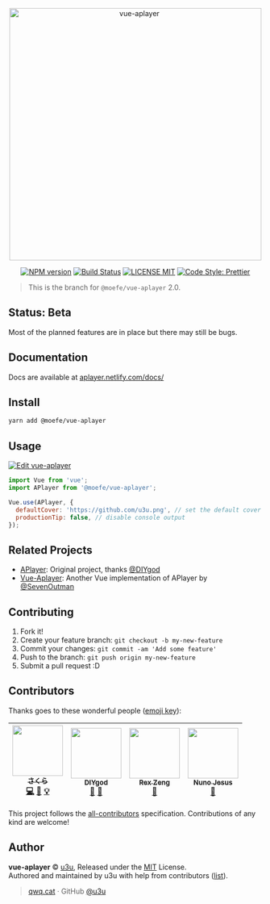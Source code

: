 <p align="center">
  <a href="https://aplayer.netlify.com">
    <img alt="vue-aplayer" src="https://user-images.githubusercontent.com/34600369/40580777-0dee07f0-613e-11e8-9a8b-a6f866db5986.png" width="500">
  </a>
</p>

<p align="center">
  <a href="https://www.npmjs.com/package/@moefe/vue-aplayer"><img alt="NPM version" src="https://img.shields.io/npm/v/@moefe/vue-aplayer.svg?style=for-the-badge" /></a>
  <a href="https://travis-ci.org/MoePlayer/vue-aplayer"><img alt="Build Status" src="https://img.shields.io/travis/MoePlayer/vue-aplayer/dev.svg?style=for-the-badge"></a>
  <a href="./LICENSE"><img alt="LICENSE MIT" src="https://img.shields.io/badge/license-mit-blue.svg?style=for-the-badge"></a>
  <a href="https://github.com/prettier/prettier"><img alt="Code Style: Prettier" src="https://img.shields.io/badge/code_style-prettier-ff69b4.svg?style=for-the-badge"></a>
</p>

> This is the branch for `@moefe/vue-aplayer` 2.0.

## Status: Beta

Most of the planned features are in place but there may still be bugs.

## Documentation

Docs are available at [aplayer.netlify.com/docs/](http://aplayer.netlify.com/docs/)

## Install

```bash
yarn add @moefe/vue-aplayer
```

## Usage

[![Edit vue-aplayer](https://codesandbox.io/static/img/play-codesandbox.svg)](https://codesandbox.io/s/xrylkkp27w?fontsize=12&module=%2Fsrc%2FApp.vue)

```js
import Vue from 'vue';
import APlayer from '@moefe/vue-aplayer';

Vue.use(APlayer, {
  defaultCover: 'https://github.com/u3u.png', // set the default cover
  productionTip: false, // disable console output
});
```

## Related Projects

- [APlayer](https://github.com/MoePlayer/APlayer): Original project, thanks [@DIYgod](https://github.com/DIYgod)
- [Vue-Aplayer](https://github.com/SevenOutman/vue-aplayer): Another Vue implementation of APlayer by [@SevenOutman](https://github.com/SevenOutman)

## Contributing

1.  Fork it!
2.  Create your feature branch: `git checkout -b my-new-feature`
3.  Commit your changes: `git commit -am 'Add some feature'`
4.  Push to the branch: `git push origin my-new-feature`
5.  Submit a pull request :D

## Contributors

Thanks goes to these wonderful people ([emoji key](https://github.com/kentcdodds/all-contributors#emoji-key)):

<!-- ALL-CONTRIBUTORS-LIST:START - Do not remove or modify this section -->

<!-- prettier-ignore -->
| [<img src="https://avatars2.githubusercontent.com/u/20062482?v=4" width="100px;"/><br /><sub><b>さくら</b></sub>](https://qwq.cat)<br />[💻](https://github.com/MoePlayer/vue-aplayer/commits?author=u3u "Code") [📖](https://github.com/MoePlayer/vue-aplayer/commits?author=u3u "Documentation") [💡](#example-u3u "Examples") | [<img src="https://avatars2.githubusercontent.com/u/8266075?v=4" width="100px;"/><br /><sub><b>DIYgod</b></sub>](https://diygod.me)<br />[🎨](#design-DIYgod "Design") [🤔](#ideas-DIYgod "Ideas, Planning, & Feedback") | [<img src="https://avatars3.githubusercontent.com/u/27483702?v=4" width="100px;"/><br /><sub><b>Rex Zeng</b></sub>](https://forkmeongithub.com/)<br />[🐛](https://github.com/MoePlayer/vue-aplayer/issues?q=author%3ARexSkz "Bug reports") | [<img src="https://avatars0.githubusercontent.com/u/34600369?v=4" width="100px;"/><br /><sub><b>Nuno Jesus</b></sub>](https://github.com/nunojesus)<br />[🎨](#design-nunojesus "Design") |
| :---: | :---: | :---: | :---: |

<!-- ALL-CONTRIBUTORS-LIST:END -->

This project follows the [all-contributors](https://github.com/kentcdodds/all-contributors) specification. Contributions of any kind are welcome!

## Author

**vue-aplayer** © [u3u](https://github.com/u3u), Released under the [MIT](./LICENSE) License.<br>
Authored and maintained by u3u with help from contributors ([list](https://github.com/MoePlayer/vue-aplayer/contributors)).

> [qwq.cat](https://qwq.cat) · GitHub [@u3u](https://github.com/u3u)
